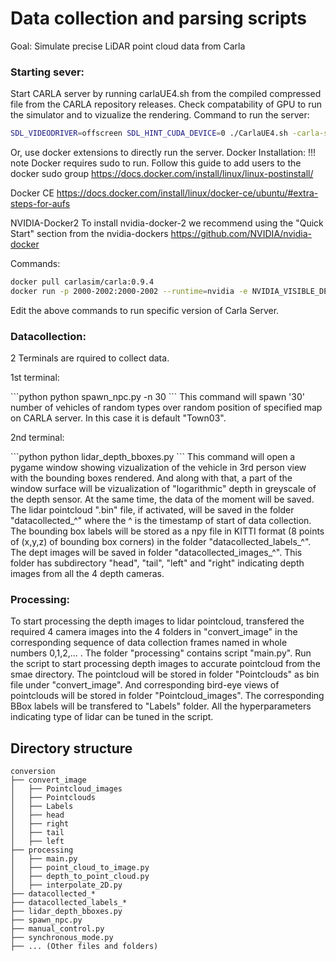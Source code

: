 # Data collection and parsing scripts
Goal: Simulate precise LiDAR point cloud data from Carla

### Starting sever:
Start CARLA server by running carlaUE4.sh from the compiled compressed file from the CARLA repository releases.
Check compatability of GPU to run the simulator and to vizualize the rendering.
Command to run the server:
```bash
SDL_VIDEODRIVER=offscreen SDL_HINT_CUDA_DEVICE=0 ./CarlaUE4.sh -carla-server -benchmark -fps=10
```
Or, use docker extensions to directly run the server.
Docker Installation:
!!! note Docker requires sudo to run. Follow this guide to add users to the docker sudo group https://docs.docker.com/install/linux/linux-postinstall/

Docker CE
https://docs.docker.com/install/linux/docker-ce/ubuntu/#extra-steps-for-aufs

NVIDIA-Docker2
To install nvidia-docker-2 we recommend using the "Quick Start" section from the nvidia-dockers https://github.com/NVIDIA/nvidia-docker

Commands:
```bash
docker pull carlasim/carla:0.9.4
docker run -p 2000-2002:2000-2002 --runtime=nvidia -e NVIDIA_VISIBLE_DEVICES=0 carlasim/carla:0.9.4
```
Edit the above commands to run specific version of Carla Server.

### Datacollection:
2 Terminals are rquired to collect data.

<dl>
  <dt>1st terminal:</dt>
</dl>
```python
python spawn_npc.py -n 30
```
This command will spawn '30' number of vehicles of random types over random position of specified map on CARLA server. In this case it is default "Town03".

<dl>
  <dt>2nd terminal:</dt>
</dl>
```python 
python lidar_depth_bboxes.py
```
This command will open a pygame window showing vizualization of the vehicle in 3rd person view with the bounding boxes rendered. And along with that, a part of the window surface will be vizualization of "logarithmic" depth in greyscale of the depth sensor.
At the same time, the data of the moment will be saved. The lidar pointcloud ".bin" file, if activated, will be saved in the folder "datacollected_^" where the ^ is the timestamp of start of data collection. The bounding box labels will be stored as a npy file in KITTI format (8 points of (x,y,z) of bounding box corners) in the folder "datacollected_labels_^". The dept images will be saved in folder "datacollected_images_^". This folder has subdirectory "head", "tail", "left" and "right" indicating depth images from all the 4 depth cameras.


### Processing:
To start processing the depth images to lidar pointcloud, transfered the required 4 camera images into the 4 folders in "convert_image" in the corresponding sequence of data collection frames named in whole numbers 0,1,2,... .
The folder "processing" contains script "main.py". Run the script to start processing depth images to accurate pointcloud from the smae directory.
The pointcloud will be stored in folder "Pointclouds" as bin file under "convert_image". And corresponding bird-eye views of pointclouds will be stored in folder "Pointcloud_images". The corresponding BBox labels will be transfered to "Labels" folder.
All the hyperparameters indicating type of lidar can be tuned in the script.


## Directory structure
```
conversion
├── convert_image
│   ├── Pointcloud_images
│   ├── Pointclouds
│   ├── Labels
│   ├── head
│   ├── right
│   ├── tail
│   ├── left
├── processing
│   ├── main.py
│   ├── point_cloud_to_image.py
│   ├── depth_to_point_cloud.py
│   ├── interpolate_2D.py
├── datacollected_*
├── datacollected_labels_*
├── lidar_depth_bboxes.py
├── spawn_npc.py
├── manual_control.py
├── synchronous_mode.py
├── ... (Other files and folders)
```
